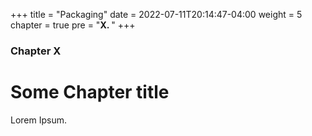 +++
title = "Packaging"
date = 2022-07-11T20:14:47-04:00
weight = 5
chapter = true
pre = "<b>X. </b>"
+++

### Chapter X

# Some Chapter title

Lorem Ipsum.